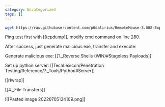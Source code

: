 ```yaml
---
category: Uncategorized
tags: []
---
```

```bash - kali
wget https://raw.githubusercontent.com/p0dalirius/RemoteMouse-3.008-Exploit/master/RemoteMouse-3.008-Exploit.py
```

Ping test first with [[tcpdump]], modify cmd command on line 280.

After success, just generate malicious exe, transfer and execute:

Generate malicious exe:
[[1._Reverse Shells (WIN)#Stageless Payloads]]

Set up python server:
[[TechLexicon/Penetration Testing/Reference/7._Tools/Python#Server]]

[[rlwrap]]

[[4._File Transfers]]

![[Pasted image 20220705124109.png]]

